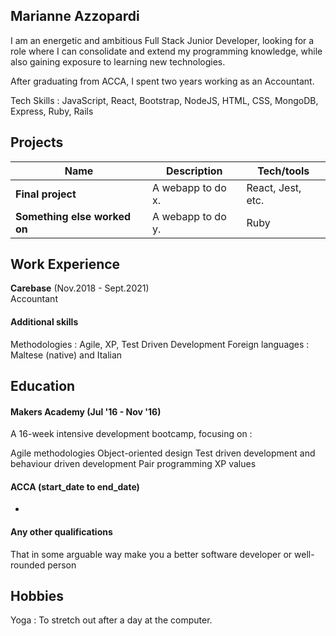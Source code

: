 ## Marianne Azzopardi

I am an energetic and ambitious Full Stack Junior Developer, looking for a role where I can consolidate and extend my programming knowledge, while also gaining exposure to learning new technologies.

After graduating from ACCA, I spent two years working as an Accountant. 

Tech Skills :  JavaScript, React, Bootstrap, NodeJS, HTML, CSS, MongoDB, Express, Ruby, Rails

## Projects

| Name                         | Description       | Tech/tools        |
| ---------------------------- | ----------------- | ----------------- |
| **Final project**            | A webapp to do x. | React, Jest, etc. |
| **Something else worked on** | A webapp to do y. | Ruby              |

## Work Experience

**Carebase** (Nov.2018 - Sept.2021)  
Accountant



#### Additional skills
Methodologies : Agile, XP, Test Driven Development
Foreign languages : Maltese (native) and Italian


## Education

#### Makers Academy (Jul '16 - Nov '16)
A 16-week intensive development bootcamp, focusing on :

Agile methodologies
Object-oriented design
Test driven development and behaviour driven development
Pair programming
XP values


#### ACCA (start_date to end_date)

-

#### Any other qualifications

That in some arguable way make you a better software developer or well-rounded person

## Hobbies

Yoga : To stretch out after a day at the computer.
